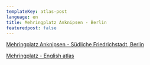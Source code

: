 ```yaml
---
templateKey: atlas-post
language: en
title: Mehringplatz Anknipsen - Berlin
featuredpost: false
---
```

<!-- end -->

[Mehringplatz Anknipsen - Südliche Friedrichstadt, Berlin](http://mehringplatz-de.community-atlas.net)

[Mehringplatz - English atlas](http://mehringplatz-en.community-atlas.net)

